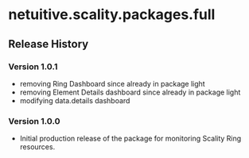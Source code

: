 # netuitive.scality.packages.full

## Release History

### Version 1.0.1

* removing Ring Dashboard since already in package light
* removing Element Details dashboard since already in package light
* modifying data.details dashboard


### Version 1.0.0

* Initial production release of the package for monitoring Scality Ring resources.
